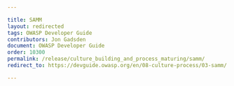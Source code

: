 ```yaml
---

title: SAMM
layout: redirected
tags: OWASP Developer Guide
contributors: Jon Gadsden
document: OWASP Developer Guide
order: 10300
permalink: /release/culture_building_and_process_maturing/samm/
redirect_to: https://devguide.owasp.org/en/08-culture-process/03-samm/

---
```

